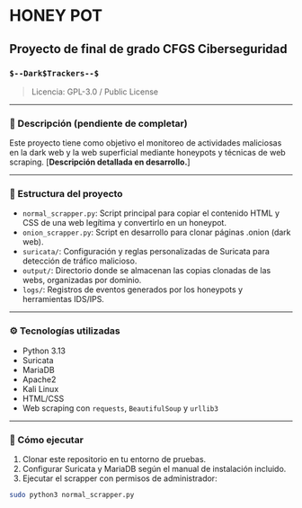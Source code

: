 # HONEY POT

## Proyecto de final de grado CFGS Ciberseguridad

### `$--Dark$Trackers--$`

> Licencia: GPL-3.0 / Public License

---

### 📌 Descripción (pendiente de completar)
Este proyecto tiene como objetivo el monitoreo de actividades maliciosas en la dark web y la web superficial mediante honeypots y técnicas de web scraping. [**Descripción detallada en desarrollo.**]

---

### 📂 Estructura del proyecto

- `normal_scrapper.py`: Script principal para copiar el contenido HTML y CSS de una web legítima y convertirlo en un honeypot.
- `onion_scrapper.py`: Script en desarrollo para clonar páginas .onion (dark web).
- `suricata/`: Configuración y reglas personalizadas de Suricata para detección de tráfico malicioso.
- `output/`: Directorio donde se almacenan las copias clonadas de las webs, organizadas por dominio.
- `logs/`: Registros de eventos generados por los honeypots y herramientas IDS/IPS.

---

### ⚙️ Tecnologías utilizadas

- Python 3.13
- Suricata
- MariaDB
- Apache2
- Kali Linux
- HTML/CSS
- Web scraping con `requests`, `BeautifulSoup` y `urllib3`

---

### 🚀 Cómo ejecutar

1. Clonar este repositorio en tu entorno de pruebas.
2. Configurar Suricata y MariaDB según el manual de instalación incluido.
3. Ejecutar el scrapper con permisos de administrador:

```bash
sudo python3 normal_scrapper.py
